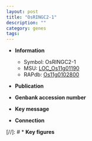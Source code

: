 ```yaml
---
layout: post
title: "OsRINGC2-1"
description: ""
category: genes
tags: 
---
```


* **Information**  
    + Symbol: OsRINGC2-1  
    + MSU: [LOC_Os11g01190](http://rice.uga.edu/cgi-bin/ORF_infopage.cgi?orf=LOC_Os11g01190)  
    + RAPdb: [Os11g0102800](http://rapdb.dna.affrc.go.jp/viewer/gbrowse_details/irgsp1?name=Os11g0102800)  

* **Publication**  

* **Genbank accession number**  

* **Key message**  

* **Connection**  

[//]: # * **Key figures**  


